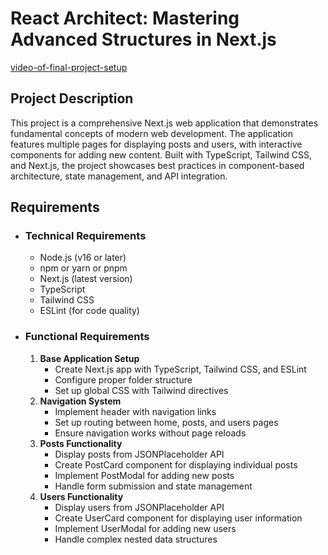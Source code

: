# React Architect: Mastering Advanced Structures in Next.js
[video-of-final-project-setup](https://drive.google.com/file/d/1GN20YnMQzh2cWuVQ0_3qR2VyOxQUWajW/view?usp=drive_link)
## Project Description
This project is a comprehensive Next.js web application that demonstrates fundamental concepts of modern web development. The application features multiple pages for displaying posts and users, with interactive components for adding new content. Built with TypeScript, Tailwind CSS, and Next.js, the project showcases best practices in component-based architecture, state management, and API integration.

## Requirements
- ### Technical Requirements
    - Node.js (v16 or later)
    - npm or yarn or pnpm
    - Next.js (latest version)
    - TypeScript
    - Tailwind CSS
    - ESLint (for code quality)
- ### Functional Requirements
    1. __Base Application Setup__
        - Create Next.js app with TypeScript, Tailwind CSS, and ESLint
        - Configure proper folder structure
        - Set up global CSS with Tailwind directives
    2. __Navigation System__
        - Implement header with navigation links
        - Set up routing between home, posts, and users pages
        - Ensure navigation works without page reloads
    3. __Posts Functionality__
        - Display posts from JSONPlaceholder API
        - Create PostCard component for displaying individual posts
        - Implement PostModal for adding new posts
        - Handle form submission and state management
    4. __Users Functionality__
        - Display users from JSONPlaceholder API
        - Create UserCard component for displaying user information
        - Implement UserModal for adding new users
        - Handle complex nested data structures